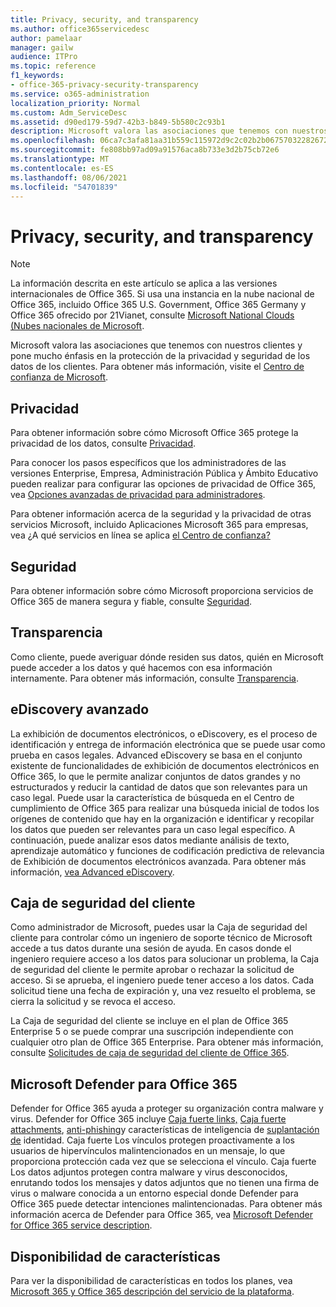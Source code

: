 ```yaml
---
title: Privacy, security, and transparency
ms.author: office365servicedesc
author: pamelaar
manager: gailw
audience: ITPro
ms.topic: reference
f1_keywords:
- office-365-privacy-security-transparency
ms.service: o365-administration
localization_priority: Normal
ms.custom: Adm_ServiceDesc
ms.assetid: d90ed179-59d7-42b3-b849-5b580c2c93b1
description: Microsoft valora las asociaciones que tenemos con nuestros clientes y pone mucho énfasis en la protección de la privacidad y seguridad de los datos de los clientes. Para obtener más información, visite el Centro de confianza de Microsoft.
ms.openlocfilehash: 06ca7c3afa81aa31b559c115972d9c2c02b2b06757032282672e536f78d0dd1a
ms.sourcegitcommit: fe808bb97ad09a91576aca8b733e3d2b75cb72e6
ms.translationtype: MT
ms.contentlocale: es-ES
ms.lasthandoff: 08/06/2021
ms.locfileid: "54701839"
---
```

# <a name="privacy-security-and-transparency"></a>Privacy, security, and transparency

> [!NOTE]
> La información descrita en este artículo se aplica a las versiones internacionales de Office 365. Si usa una instancia en la nube nacional de Office 365, incluido Office 365 U.S. Government, Office 365 Germany y Office 365 ofrecido por 21Vianet, consulte [Microsoft National Clouds (Nubes nacionales de Microsoft](https://go.microsoft.com/fwlink/?linkid=841582). 
  
Microsoft valora las asociaciones que tenemos con nuestros clientes y pone mucho énfasis en la protección de la privacidad y seguridad de los datos de los clientes. Para obtener más información, visite el [Centro de confianza de Microsoft](https://go.microsoft.com/fwlink/?LinkID=717951&amp;clcid=0x409).
  
## <a name="privacy"></a>Privacidad

Para obtener información sobre cómo Microsoft Office 365 protege la privacidad de los datos, consulte [Privacidad](https://go.microsoft.com/fwlink/?LinkID=717953&amp;clcid=0x409). 
  
Para conocer los pasos específicos que los administradores de las versiones Enterprise, Empresa, Administración Pública y Ámbito Educativo pueden realizar para configurar las opciones de privacidad de Office 365, vea [Opciones avanzadas de privacidad para administradores](https://go.microsoft.com/fwlink/p/?LinkID=285202).
  
Para obtener información acerca de la seguridad y la privacidad de otras servicios Microsoft, incluido Aplicaciones Microsoft 365 para empresas, vea ¿A qué servicios en línea se aplica [el Centro de confianza?](https://www.microsoft.com/trustcenter/default.aspx)
  
## <a name="security"></a>Seguridad

Para obtener información sobre cómo Microsoft proporciona servicios de Office 365 de manera segura y fiable, consulte [Seguridad](https://go.microsoft.com/fwlink/?LinkID=717954&amp;clcid=0x409).
  
## <a name="transparency"></a>Transparencia

Como cliente, puede averiguar dónde residen sus datos, quién en Microsoft puede acceder a los datos y qué hacemos con esa información internamente. Para obtener más información, consulte [Transparencia](https://go.microsoft.com/fwlink/?LinkID=717955&amp;clcid=0x409).
  
## <a name="advanced-ediscovery"></a>eDiscovery avanzado

La exhibición de documentos electrónicos, o eDiscovery, es el proceso de identificación y entrega de información electrónica que se puede usar como prueba en casos legales. Advanced eDiscovery se basa en el conjunto existente de funcionalidades de exhibición de documentos electrónicos en Office 365, lo que le permite analizar conjuntos de datos grandes y no estructurados y reducir la cantidad de datos que son relevantes para un caso legal. Puede usar la característica de búsqueda en el Centro de cumplimiento de Office 365 para realizar una búsqueda inicial de todos los orígenes de contenido que hay en la organización e identificar y recopilar los datos que pueden ser relevantes para un caso legal específico. A continuación, puede analizar esos datos mediante análisis de texto, aprendizaje automático y funciones de codificación predictiva de relevancia de Exhibición de documentos electrónicos avanzada. Para obtener más información, [vea Advanced eDiscovery](/microsoft-365/compliance/overview-ediscovery-20).
  
## <a name="customer-lockbox"></a>Caja de seguridad del cliente

Como administrador de Microsoft, puedes usar la Caja de seguridad del cliente para controlar cómo un ingeniero de soporte técnico de Microsoft accede a tus datos durante una sesión de ayuda. En casos donde el ingeniero requiere acceso a los datos para solucionar un problema, la Caja de seguridad del cliente le permite aprobar o rechazar la solicitud de acceso. Si se aprueba, el ingeniero puede tener acceso a los datos. Cada solicitud tiene una fecha de expiración y, una vez resuelto el problema, se cierra la solicitud y se revoca el acceso.
  
La Caja de seguridad del cliente se incluye en el plan de Office 365 Enterprise 5 o se puede comprar una suscripción independiente con cualquier otro plan de Office 365 Enterprise. Para obtener más información, consulte [Solicitudes de caja de seguridad del cliente de Office 365](/microsoft-365/compliance/customer-lockbox-requests).
  
## <a name="microsoft-defender-for-office-365"></a>Microsoft Defender para Office 365

Defender for Office 365 ayuda a proteger su organización contra malware y virus. Defender for Office 365 incluye [Caja fuerte links,](/office365/securitycompliance/atp-safe-links) [Caja fuerte attachments](/office365/securitycompliance/atp-safe-attachments), [anti-phishing](/office365/securitycompliance/atp-anti-phishing)y características de inteligencia de [suplantación de](/office365/securitycompliance/learn-about-spoof-intelligence) identidad. Caja fuerte Los vínculos protegen proactivamente a los usuarios de hipervínculos malintencionados en un mensaje, lo que proporciona protección cada vez que se selecciona el vínculo. Caja fuerte Los datos adjuntos protegen contra malware y virus desconocidos, enrutando todos los mensajes y datos adjuntos que no tienen una firma de virus o malware conocida a un entorno especial donde Defender para Office 365 puede detectar intenciones malintencionadas. Para obtener más información acerca de Defender para Office 365, vea [Microsoft Defender for Office 365 service description](../office-365-advanced-threat-protection-service-description.md).
  
## <a name="feature-availability"></a>Disponibilidad de características

Para ver la disponibilidad de características en todos los planes, vea [Microsoft 365 y Office 365 descripción del servicio de la plataforma](office-365-platform-service-description.md).